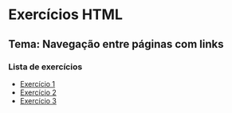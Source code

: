 # Exercícios HTML

## Tema: Navegação entre páginas com links

### Lista de exercícios

- [Exercício 1](./public/exercicio1.htmll) 
- [Exercício 2](./public/exercicio2.html) 
- [Exercício 3](./public/exercicio3.html) 